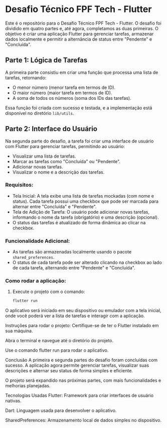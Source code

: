 # Desafio Técnico FPF Tech - Flutter

Este é o repositório para o Desafio Técnico FPF Tech - Flutter. O desafio foi dividido em quatro partes e, até agora, completamos as duas primeiras. O objetivo é criar uma aplicação Flutter para gerenciar tarefas, armazenar dados localmente e permitir a alternância de status entre "Pendente" e "Concluída".

## Parte 1: Lógica de Tarefas

A primeira parte consistiu em criar uma função que processa uma lista de tarefas, retornando:

- O menor número (menor tarefa em termos de ID).
- O maior número (maior tarefa em termos de ID).
- A soma de todos os números (soma dos IDs das tarefas).

Essa função foi criada com sucesso e testada, e a implementação está disponível no diretório `lib/utils`.

## Parte 2: Interface do Usuário

Na segunda parte do desafio, a tarefa foi criar uma interface de usuário com Flutter para gerenciar tarefas, permitindo ao usuário:

- Visualizar uma lista de tarefas.
- Marcar as tarefas como "Concluída" ou "Pendente".
- Adicionar novas tarefas.
- Visualizar o nome e a descrição das tarefas.

### Requisitos:
- Tela Inicial: A tela exibe uma lista de tarefas mockadas (com nome e status). Cada tarefa possui uma checkbox que pode ser marcada para alternar entre "Concluída" e "Pendente".
- Tela de Adição de Tarefa: O usuário pode adicionar novas tarefas, informando o nome da tarefa (obrigatório) e uma descrição (opcional).
- O status das tarefas é atualizado de forma dinâmica ao clicar na checkbox.

### Funcionalidade Adicional:
- As tarefas são armazenadas localmente usando o pacote `shared_preferences`.
- O status de cada tarefa pode ser alterado clicando na checkbox ao lado de cada tarefa, alternando entre "Pendente" e "Concluída".

### Como rodar a aplicação:
1. Execute o projeto com o comando:

   ```bash
   flutter run
O aplicativo será iniciado em seu dispositivo ou emulador com a tela inicial, onde você poderá ver a lista de tarefas e interagir com a aplicação.

Instruções para rodar o projeto:
Certifique-se de ter o Flutter instalado em sua máquina.

Abra o terminal e navegue até o diretório do projeto.

Use o comando flutter run para rodar o aplicativo.

Conclusão
A primeira e segunda partes do desafio foram concluídas com sucesso. A aplicação agora permite gerenciar tarefas, visualizar suas descrições e alternar seu status de forma simples e eficiente.

O projeto será expandido nas próximas partes, com mais funcionalidades e melhorias planejadas.

Tecnologias Usadas
Flutter: Framework para criar interfaces de usuário nativas.

Dart: Linguagem usada para desenvolver o aplicativo.

SharedPreferences: Armazenamento local de dados simples no dispositivo.